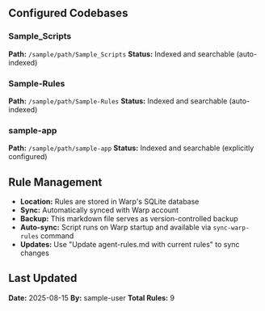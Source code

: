 ## Configured Codebases

### Sample_Scripts
**Path:** `/sample/path/Sample_Scripts`
**Status:** Indexed and searchable (auto-indexed)

### Sample-Rules
**Path:** `/sample/path/Sample-Rules`
**Status:** Indexed and searchable (auto-indexed)

### sample-app
**Path:** `/sample/path/sample-app`
**Status:** Indexed and searchable (explicitly configured)

## Rule Management

- **Location:** Rules are stored in Warp's SQLite database
- **Sync:** Automatically synced with Warp account
- **Backup:** This markdown file serves as version-controlled backup
- **Auto-sync:** Script runs on Warp startup and available via `sync-warp-rules` command
- **Updates:** Use "Update agent-rules.md with current rules" to sync changes

## Last Updated
**Date:** 2025-08-15
**By:** sample-user
**Total Rules:** 9
